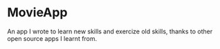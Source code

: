 # MovieApp
An app I wrote to learn new skills and exercize old skills, thanks to other open source apps I learnt from.
